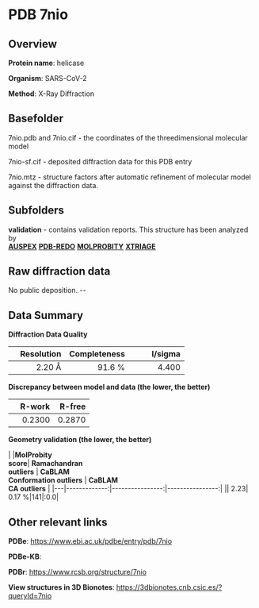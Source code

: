 # PDB 7nio

## Overview

**Protein name**: helicase

**Organism**: SARS-CoV-2

**Method**: X-Ray Diffraction



## Basefolder

7nio.pdb and 7nio.cif - the coordinates of the threedimensional molecular model

7nio-sf.cif - deposited diffraction data for this PDB entry

7nio.mtz - structure factors after automatic refinement of molecular model against the diffraction data.

## Subfolders





**validation** - contains validation reports. This structure has been analyzed by <br>[**AUSPEX**](https://github.com/thorn-lab/coronavirus_structural_task_force/tree/master/pdb/helicase/SARS-CoV-2/7nio/validation/auspex) [**PDB-REDO**](https://github.com/thorn-lab/coronavirus_structural_task_force/tree/master/pdb/helicase/SARS-CoV-2/7nio/validation/pdb-redo) [**MOLPROBITY**](https://github.com/thorn-lab/coronavirus_structural_task_force/tree/master/pdb/helicase/SARS-CoV-2/7nio/validation/molprobity) [**XTRIAGE**](https://github.com/thorn-lab/coronavirus_structural_task_force/blob/master/pdb/helicase/SARS-CoV-2/7nio/validation/Xtriage_output.log)   



## Raw diffraction data

No public deposition. --<br> 

## Data Summary
**Diffraction Data Quality**

|   | Resolution | Completeness| I/sigma |
|---|-------------:|----------------:|--------------:|
|   |2.20 Å|91.6  %|<img width=50/>4.400|

**Discrepancy between model and data (the lower, the better)**

|   | **R-work**| **R-free**   
|---|-------------:|----------------:|           
||  0.2300|  0.2870|

**Geometry validation (the lower, the better)**

|   |**MolProbity<br>score**| **Ramachandran<br>outliers** | **CaBLAM<br>Conformation outliers** | **CaBLAM<br>CA outliers** |
|---|-------------:|----------------:|----------------:|
||  2.23|  0.17 %|141|:0.0|

 

 



## Other relevant links 
**PDBe**:  https://www.ebi.ac.uk/pdbe/entry/pdb/7nio

**PDBe-KB**:  
 
**PDBr**: https://www.rcsb.org/structure/7nio 

**View structures in 3D Bionotes**: https://3dbionotes.cnb.csic.es/?queryId=7nio

